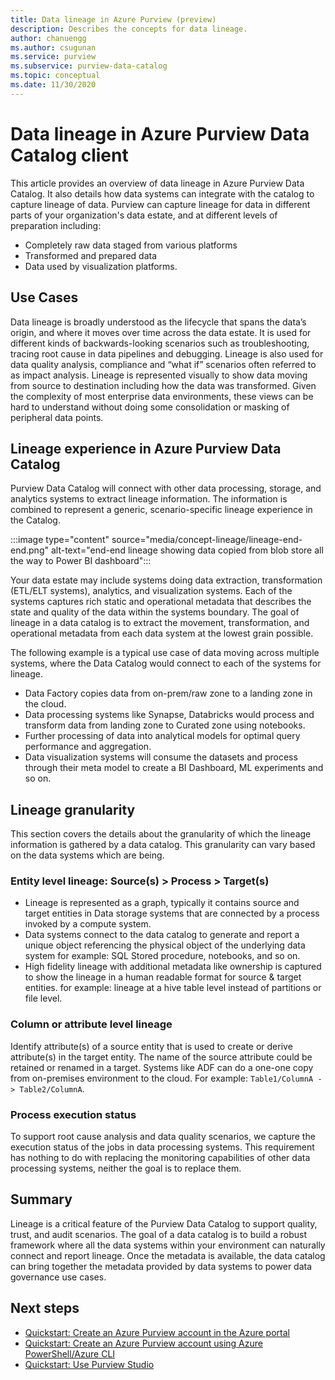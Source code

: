 ```yaml
---
title: Data lineage in Azure Purview (preview)
description: Describes the concepts for data lineage. 
author: chanuengg
ms.author: csugunan
ms.service: purview
ms.subservice: purview-data-catalog
ms.topic: conceptual
ms.date: 11/30/2020
---
```

# Data lineage in Azure Purview Data Catalog client

This article provides an overview of data lineage in Azure Purview Data Catalog. It also details how data systems can integrate with the catalog to capture lineage of data. Purview can capture lineage for data in different parts of your organization's data estate, and at different levels of preparation including:

- Completely raw data staged from various platforms
- Transformed and prepared data
- Data used by visualization platforms.

## Use Cases

Data lineage is broadly understood as the lifecycle that spans the data’s origin, and where it moves over time across the data estate. It is used for different kinds of backwards-looking scenarios such as troubleshooting, tracing root cause in data pipelines and debugging. Lineage is also used for data quality analysis, compliance and “what if” scenarios often referred to as impact analysis. Lineage is represented visually to show data moving from source to destination including how the data was transformed. Given the complexity of most enterprise data environments, these views can be hard to understand without doing some consolidation or masking of peripheral data points.

## Lineage experience in Azure Purview Data Catalog

Purview Data Catalog will connect with other data processing, storage, and analytics systems to extract lineage information. The information is combined to represent a generic, scenario-specific lineage experience in the Catalog.

:::image type="content" source="media/concept-lineage/lineage-end-end.png" alt-text="end-end lineage showing data copied from blob store all the way to Power BI dashboard":::

Your data estate may include systems doing data extraction, transformation (ETL/ELT systems), analytics, and visualization systems. Each of the systems captures rich static and operational metadata that describes the state and quality of the data within the systems boundary. The goal of lineage in a data catalog is to extract the movement, transformation, and operational metadata from each data system at the lowest grain possible.

The following example is a typical use case of data moving across multiple systems, where the Data Catalog would connect to each of the systems for lineage.

- Data Factory copies data from on-prem/raw zone to a landing zone in the cloud. 
- Data processing systems like Synapse, Databricks would process and transform data from landing zone to Curated zone using notebooks.
- Further processing of data into analytical models for optimal query performance and aggregation. 
- Data visualization systems will consume the datasets and process through their meta model to create a BI Dashboard, ML experiments and so on.

## Lineage granularity

This section covers the details about the granularity of which the lineage information is gathered by a data catalog. This granularity can vary based on the data systems which are being.

###	Entity level lineage: Source(s) > Process > Target(s) 

- Lineage is represented as a graph, typically it contains source and target entities in Data storage systems that are connected by a process invoked by a compute system. 
- Data systems connect to the data catalog to generate and report a unique object referencing the physical object of the underlying data system for example: SQL Stored procedure, notebooks, and so on.
- High fidelity lineage with additional metadata like ownership is captured to show the lineage in a human readable format for source & target entities. for example:  lineage at a hive table level instead of partitions or file level.

### Column or attribute level lineage

Identify attribute(s) of a source entity that is used to create or derive attribute(s) in the target entity. The name of the source attribute could be retained or renamed in a target. Systems like ADF can do a one-one copy from on-premises environment to the cloud. For example: `Table1/ColumnA -> Table2/ColumnA`.

###	Process execution status

To support root cause analysis and data quality scenarios, we capture the execution status of the jobs in data processing systems. This requirement has nothing to do with replacing the monitoring capabilities of other data processing systems, neither the goal is to replace them. 

## Summary

Lineage is a critical feature of the Purview Data Catalog to support quality, trust, and audit scenarios. The goal of a data catalog is to build a robust framework where all the data systems within your environment can naturally connect and report lineage. Once the metadata is available, the data catalog can bring together the metadata provided by data systems to power data governance use cases.

## Next steps

* [Quickstart: Create an Azure Purview account in the Azure portal](create-catalog-portal.md)
* [Quickstart: Create an Azure Purview account using Azure PowerShell/Azure CLI](create-catalog-powershell.md)
* [Quickstart: Use Purview Studio](use-purview-studio.md)

